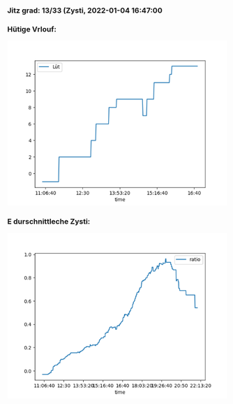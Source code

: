 ### Jitz grad: 13/33 (Zysti, 2022-01-04 16:47:00

### Hütige Vrlouf:
![Graph](Today.png)

### E durschnittleche Zysti:
![Graph](Zysti.png)